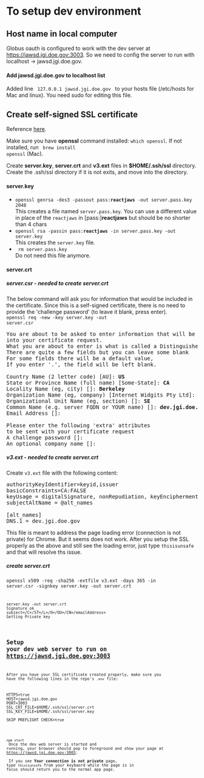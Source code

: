 # To setup dev environment

## Host name in local computer

Globus oauth is configured to work with the dev server at https://jawsd.jgi.doe.gov:3003. So we need to config the server to run with localhost -> jawsd.jgi.doe.gov.

#### Add jawsd.jgi.doe.gov to localhost list

Added line <code> 127.0.0.1 jawsd.jgi.doe.gov </code> to your hosts file (/etc/hosts for Mac and linux). You need sudo for editing this file.

## Create self-signed SSL certificate
Reference [here](https://ksearch.wordpress.com/2017/08/22/generate-and-import-a-self-signed-ssl-certificate-on-mac-osx-sierra/).

Make sure you have <strong>openssl</strong> command installed:
<code>which openssl</code>. If not installed, run <code> brew install openssl</code> (Mac).


Create <strong>server.key</strong>, <strong>server.crt</strong> and <strong>v3.ext</strong> files in <strong>$HOME/.ssh/ssl</strong> directory. 
<br />
Create the .ssh/ssl directory if it is not exits, and move into the directory.

#### server.key

<ul>
  <li> <code>openssl genrsa -des3 -passout pass:<strong>reactjaws</strong> -out server.pass.key 2048 </code>
      <br />
      This creates a file named <code>server.pass.key</code>.  You can use a different value in place of the <code>reactjaws</code> in [pass:]<strong>reactjaws</strong> but should be no shorter than 4 chars
  </li>
  <li> <code>openssl rsa -passin pass:<strong>reactjaws</strong> -in server.pass.key -out server.key </code>
      <br />
      This creates the <code>server.key</code> file.
  </li>
  <li> <code> rm server.pass.key </code>
      <br />
      Do not need this file anymore.
  </li>
</ul>

#### server.crt
##### server.csr - needed to create server.crt

The below command will ask you for information that would be included in the certificate. Since this is a self-signed certificate, there is no need to provide the 'challenge password' (to leave it blank, press enter).
<br />
<code>openssl req -new -key server.key -out server.csr</code>
<pre>
You are about to be asked to enter information that will be incorporated
into your certificate request.
What you are about to enter is what is called a Distinguished Name or a DN.
There are quite a few fields but you can leave some blank
For some fields there will be a default value,
If you enter '.', the field will be left blank.

Country Name (2 letter code) [AU]: <strong>US</strong>
State or Province Name (full name) [Some-State]: <strong>CA</strong>
Locality Name (eg, city) []: <strong>Berkeley</strong>
Organization Name (eg, company) [Internet Widgits Pty Ltd]: <strong>LBL</strong>
Organizational Unit Name (eg, section) []: <strong>SE</strong>
Common Name (e.g. server FQDN or YOUR name) []: <strong>dev.jgi.doe.gov</strong>
Email Address []: <provide the email address to be included in the certificate signing request>
 
Please enter the following 'extra' attributes
to be sent with your certificate request
A challenge password []:
An optional company name []:
</pre>

##### v3.ext - needed to create server.crt
Create <code>v3.ext</code> file with the following content:
<pre>
authorityKeyIdentifier=keyid,issuer
basicConstraints=CA:FALSE
keyUsage = digitalSignature, nonRepudiation, keyEncipherment, dataEncipherment
subjectAltName = @alt_names
 
[alt_names]
DNS.1 = dev.jgi.doe.gov
</pre>

This file is meant to address the page loading error (connection is not private) for Chrome. But it seems does not work. After you setup the SSL properly as the above and still see the loading error, just type <code>thisisunsafe</code> and that will resolve ths issue.

##### create server.crt
<code>openssl x509 -req -sha256 -extfile v3.ext -days 365 -in server.csr -signkey server.key -out server.crt<code>
<pre>server.key -out server.crt
Signature ok
subject=/C=<country>/ST=<state>/L=<locality>/O=<organization-name>/OU=<organization-unit-name>/CN=<common-name-probably-server-fqdn>/emailAddress=<email-address-provided-while-generating-csr>
Getting Private key
</pre>


## Setup your dev web server to run on https://jawsd.jgi.doe.gov:3003

After you have your SSL certificate created properly, make sure you have the following lines in the repo's <code>.env</code> file:

<pre>
HTTPS=true
HOST=jawsd.jgi.doe.gov
PORT=3003
SSL_CRT_FILE=$HOME/.ssh/ssl/server.crt 
SSL_KEY_FILE=$HOME/.ssh/ssl/server.key 

SKIP_PREFLIGHT_CHECK=true
</pre>

<code>npm start</code>
<br />
Once the dev web server is started and running, your browser should pop to foreground and show your page at https://jawsd.jgi.doe.gov:3003.
<br>
If you see <strong>Your connection is not private</strong> page, type <code>thisisunsafe</code> from your keybaord while the page is in focus should return you to the normal app page.
